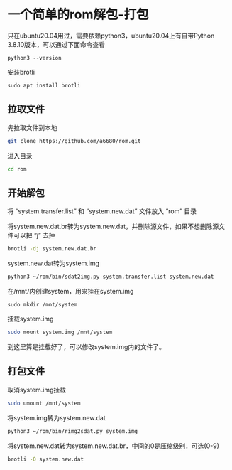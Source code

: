 # 一个简单的rom解包-打包


只在ubuntu20.04用过，需要依赖python3，ubuntu20.04上有自带Python 3.8.10版本，可以通过下面命令查看
```
python3 --version
```
安装brotli
 ```
 sudo apt install brotli
 ```

## 拉取文件
先拉取文件到本地
```sh
git clone https://github.com/a6680/rom.git
```
进入目录
```sh
cd rom
```
## 开始解包
将 “system.transfer.list” 和 “system.new.dat” 文件放入 “rom” 目录

将system.new.dat.br转为system.new.dat，并删除源文件，如果不想删除源文件可以把 “j” 去掉
```sh
brotli -dj system.new.dat.br
```
system.new.dat转为system.img
```sh
python3 ~/rom/bin/sdat2img.py system.transfer.list system.new.dat
```
在/mnt/内创建system，用来挂在system.img
```
sudo mkdir /mnt/system
```
挂载system.img
```sh
sudo mount system.img /mnt/system
```
到这里算是挂载好了，可以修改system.img内的文件了。

## 打包文件
取消system.img挂载
```sh
sudo umount /mnt/system
```
将system.img转为system.new.dat
```sh
python3 ~/rom/bin/rimg2sdat.py system.img
```
将system.new.dat转为system.new.dat.br，中间的0是压缩级别，可选(0-9)
```sh
brotli -0 system.new.dat
```

